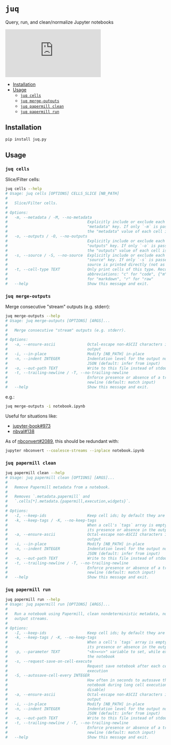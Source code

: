 # `juq`
Query, run, and clean/normalize Jupyter notebooks

[![juq.py on PyPI](https://img.shields.io/pypi/v/juq.py?label=juq.py)][juq.py]


<!-- toc -->
- [Installation](#installation)
- [Usage](#usage)
    - [`juq cells`](#juq-cells)
    - [`juq merge-outputs`](#juq-merge-outputs)
    - [`juq papermill clean`](#juq-papermill-clean)
    - [`juq papermill run`](#juq-papermill-run)
<!-- /toc -->

## Installation <a id="installation"></a>
```bash
pip install juq.py
```

## Usage <a id="usage"></a>

### `juq cells` <a id="juq-cells"></a>
Slice/Filter cells:
```bash
juq cells --help
# Usage: juq cells [OPTIONS] CELLS_SLICE [NB_PATH]
#
#   Slice/Filter cells.
#
# Options:
#   -m, --metadata / -M, --no-metadata
#                                   Explicitly include or exclude each cell's
#                                   "metadata" key. If only `-m` is passed, only
#                                   the "metadata" value of each cell is printed
#   -o, --outputs / -O, --no-outputs
#                                   Explicitly include or exclude each cell's
#                                   "outputs" key. If only `-o` is passed, only
#                                   the "outputs" value of each cell is printed
#   -s, --source / -S, --no-source  Explicitly include or exclude each cell's
#                                   "source" key. If only `-s` is passed, the
#                                   source is printed directly (not as JSON)
#   -t, --cell-type TEXT            Only print cells of this type. Recognizes
#                                   abbreviations: "c" for "code", {"m","md"}
#                                   for "markdown", "r" for "raw"
#   --help                          Show this message and exit.
```

### `juq merge-outputs` <a id="juq-merge-outputs"></a>
Merge consecutive "stream" outputs (e.g. stderr):

<!-- `bmdf -- juq merge-outputs --help` -->
```bash
juq merge-outputs --help
# Usage: juq merge-outputs [OPTIONS] [ARGS]...
#
#   Merge consecutive "stream" outputs (e.g. stderr).
#
# Options:
#   -a, --ensure-ascii              Octal-escape non-ASCII characters in JSON
#                                   output
#   -i, --in-place                  Modify [NB_PATH] in-place
#   -n, --indent INTEGER            Indentation level for the output notebook
#                                   JSON (default: infer from input)
#   -o, --out-path TEXT             Write to this file instead of stdout
#   -t, --trailing-newline / -T, --no-trailing-newline
#                                   Enforce presence or absence of a trailing
#                                   newline (default: match input)
#   --help                          Show this message and exit.
```
e.g.:
```bash
juq merge-outputs -i notebook.ipynb
```

Useful for situations like:
- [jupyter-book#973](https://github.com/executablebooks/jupyter-book/issues/973)
- [nbval#138](https://github.com/computationalmodelling/nbval/issues/138#issuecomment-1869177219)

As of [nbconvert#2089](https://github.com/jupyter/nbconvert/pull/2089), this should be redundant with:

```bash
jupyter nbconvert --coalesce-streams --inplace notebook.ipynb
```

### `juq papermill clean` <a id="juq-papermill-clean"></a>
<!-- `bmdf -- juq papermill clean --help` -->
```bash
juq papermill clean --help
# Usage: juq papermill clean [OPTIONS] [ARGS]...
#
#   Remove Papermill metadata from a notebook.
#
#   Removes `.metadata.papermill` and
#   `.cells[*].metadata.{papermill,execution,widgets}`.
#
# Options:
#   -I, --keep-ids                  Keep cell ids; by default they are removed.
#   -k, --keep-tags / -K, --no-keep-tags
#                                   When a cell's `tags` array is empty, enforce
#                                   its presence or absence in the output.
#   -a, --ensure-ascii              Octal-escape non-ASCII characters in JSON
#                                   output
#   -i, --in-place                  Modify [NB_PATH] in-place
#   -n, --indent INTEGER            Indentation level for the output notebook
#                                   JSON (default: infer from input)
#   -o, --out-path TEXT             Write to this file instead of stdout
#   -t, --trailing-newline / -T, --no-trailing-newline
#                                   Enforce presence or absence of a trailing
#                                   newline (default: match input)
#   --help                          Show this message and exit.
```

### `juq papermill run` <a id="juq-papermill-run"></a>
<!-- `bmdf -- juq papermill run --help` -->
```bash
juq papermill run --help
# Usage: juq papermill run [OPTIONS] [ARGS]...
#
#   Run a notebook using Papermill, clean nondeterministic metadata, normalize
#   output streams.
#
# Options:
#   -I, --keep-ids                  Keep cell ids; by default they are removed.
#   -k, --keep-tags / -K, --no-keep-tags
#                                   When a cell's `tags` array is empty, enforce
#                                   its presence or absence in the output.
#   -p, --parameter TEXT            "<k>=<v>" variable to set, while executing
#                                   the notebook
#   -s, --request-save-on-cell-execute
#                                   Request save notebook after each cell
#                                   execution
#   -S, --autosave-cell-every INTEGER
#                                   How often in seconds to autosave the
#                                   notebook during long cell executions (0 to
#                                   disable)
#   -a, --ensure-ascii              Octal-escape non-ASCII characters in JSON
#                                   output
#   -i, --in-place                  Modify [NB_PATH] in-place
#   -n, --indent INTEGER            Indentation level for the output notebook
#                                   JSON (default: infer from input)
#   -o, --out-path TEXT             Write to this file instead of stdout
#   -t, --trailing-newline / -T, --no-trailing-newline
#                                   Enforce presence or absence of a trailing
#                                   newline (default: match input)
#   --help                          Show this message and exit.
```

[juq.py]: https://pypi.org/project/juq.py/
